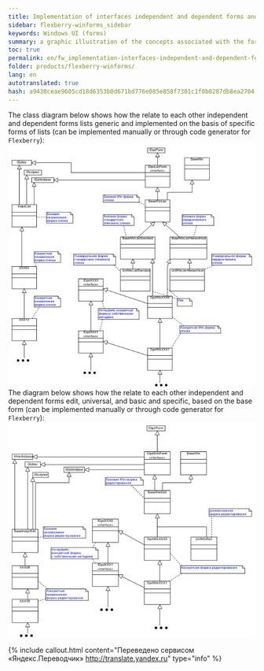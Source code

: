 ```yaml
--- 
title: Implementation of interfaces independent and dependent forms and the relationships between them 
sidebar: flexberry-winforms_sidebar 
keywords: Windows UI (forms) 
summary: a graphic illustration of the concepts associated with the forms (independent and dependent forms, universal as well as implemented based on the basic specific shape) 
toc: true 
permalink: en/fw_implementation-interfaces-independent-and-dependent-forms-and-relationship-between-them.html 
folder: products/flexberry-winforms/ 
lang: en 
autotranslated: true 
hash: a9430ceae9605cd18d6353b0d671bd776e085e858f7301c1f0b0287db8ea2704 
--- 
```


The class diagram below shows how the relate to each other independent and dependent forms lists generic and implemented on the basis of specific forms of lists (can be implemented manually or through code generator for `Flexberry`): 
![](/images/pages/products/flexberry-winforms/forms/primer11.jpg) 
The diagram below shows how the relate to each other independent and dependent forms edit, universal, and basic and specific, based on the base form (can be implemented manually or through code generator for `Flexberry`): 
![](/images/pages/products/flexberry-winforms/forms/primer12.jpg) 



{% include callout.html content="Переведено сервисом «Яндекс.Переводчик» <http://translate.yandex.ru>" type="info" %}